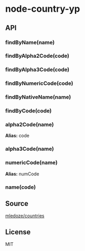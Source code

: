 # node-country-yp

## API

### findByName(name)

### findByAlpha2Code(code)

### findByAlpha3Code(code)

### findByNumericCode(code)

### findByNativeName(name)

### findByCode(code)

### alpha2Code(name)

**Alias:** code

### alpha3Code(name)

### numericCode(name)

**Alias:** numCode

### name(code)

## Source

[mledoze/countries](https://github.com/mledoze/countries)

## License

MIT